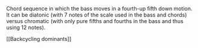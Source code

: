 Chord sequence in which the bass moves in a fourth-up fifth down motion. It can be diatonic (with 7 notes of the scale used in the bass and chords) versus chromatic (with only pure fifths and fourths in the bass and thus using 12 notes).

[[Backcycling dominants]]
